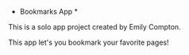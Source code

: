 * Bookmarks App *

This is a solo app project created by Emily Compton.

This app let's you bookmark your favorite pages!